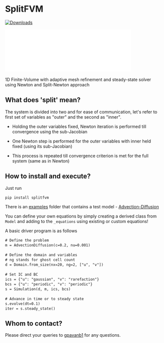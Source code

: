 # SplitFVM

[![Downloads](https://pepy.tech/badge/splitfvm)](https://pepy.tech/project/splitfvm)

![img](assets/logo.png)

1D Finite-Volume with adaptive mesh refinement and steady-state solver using Newton and Split-Newton approach

## What does 'split' mean?

The system is divided into two and for ease of communication, let's refer to first set of variables as "outer" and the second as "inner".

* Holding the outer variables fixed, Newton iteration is performed till convergence using the sub-Jacobian

* One Newton step is performed for the outer variables with inner held fixed (using its sub-Jacobian)

* This process is repeated till convergence criterion is met for the full system (same as in Newton)

## How to install and execute?

Just run 
```
pip install splitfvm
```

There is an [examples](https://github.com/gpavanb1/SplitFVM/examples) folder that contains a test model - [Advection-Diffusion](https://en.wikipedia.org/wiki/Convection%E2%80%93diffusion_equation)

You can define your own equations by simply creating a derived class from `Model` and adding to the `_equations` using existing or custom equations!

A basic driver program is as follows
```
# Define the problem
m = AdvectionDiffusion(c=0.2, nu=0.001)

# Define the domain and variables
# ng stands for ghost cell count
d = Domain.from_size(nx=20, ng=2, ["u", "v"])

# Set IC and BC
ics = {"u": "gaussian", "v": "rarefaction"}
bcs = {"u": "periodic", "v": "periodic"}
s = Simulation(d, m, ics, bcs)

# Advance in time or to steady state
s.evolve(dt=0.1)
iter = s.steady_state()
```

## Whom to contact?

Please direct your queries to [gpavanb1](http://github.com/gpavanb1)
for any questions.